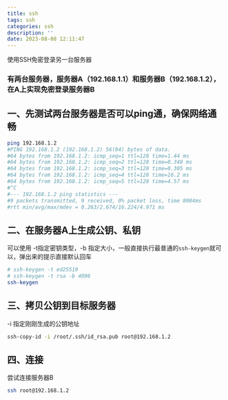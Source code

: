 ```yaml
---
title: ssh
tags: ssh
categories: ssh
description: ''
date: 2023-08-08 12:11:47
---
```

使用SSH免密登录另一台服务器

<!-- more -->

### 有两台服务器，服务器A（192.168.1.1）和服务器B（192.168.1.2），在A上实现免密登录服务器B

## 一、先测试两台服务器是否可以ping通，确保网络通畅
```bash
ping 192.168.1.2
#PING 192.168.1.2 (192.168.1.2) 56(84) bytes of data.
#64 bytes from 192.168.1.2: icmp_seq=1 ttl=128 time=1.44 ms
#64 bytes from 192.168.1.2: icmp_seq=2 ttl=128 time=0.348 ms
#64 bytes from 192.168.1.2: icmp_seq=3 ttl=128 time=0.305 ms
#64 bytes from 192.168.1.2: icmp_seq=4 ttl=128 time=16.2 ms
#64 bytes from 192.168.1.2: icmp_seq=5 ttl=128 time=4.57 ms
#^C
#--- 192.168.1.2 ping statistics ---
#9 packets transmitted, 9 received, 0% packet loss, time 8004ms
#rtt min/avg/max/mdev = 0.263/2.674/16.224/4.971 ms

```

## 二、在服务器A上生成公钥、私钥

可以使用 -t指定密钥类型，-b 指定大小，一般直接执行最普通的`ssh-keygen`就可以，弹出来的提示直接默认回车
```bash
# ssh-keygen -t ed25519
# ssh-keygen -t rsa -b 4096
ssh-keygen
```

## 三、拷贝公钥到目标服务器

-i 指定刚刚生成的公钥地址

```bash
ssh-copy-id -i /root/.ssh/id_rsa.pub root@192.168.1.2
```

## 四、连接

尝试连接服务器B

```bash
ssh root@192.168.1.2
```